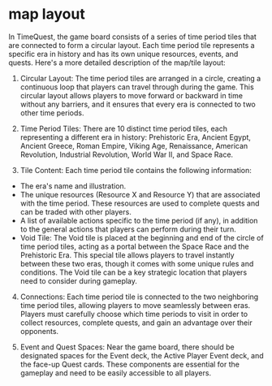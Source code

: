 # map layout
In TimeQuest, the game board consists of a series of time period tiles that are connected to form a circular layout. Each time period tile represents a specific era in history and has its own unique resources, events, and quests. Here's a more detailed description of the map/tile layout:

1. Circular Layout: The time period tiles are arranged in a circle, creating a continuous loop that players can travel through during the game. This circular layout allows players to move forward or backward in time without any barriers, and it ensures that every era is connected to two other time periods.

2. Time Period Tiles: There are 10 distinct time period tiles, each representing a different era in history: Prehistoric Era, Ancient Egypt, Ancient Greece, Roman Empire, Viking Age, Renaissance, American Revolution, Industrial Revolution, World War II, and Space Race.

3. Tile Content: Each time period tile contains the following information:

- The era's name and illustration.
- The unique resources (Resource X and Resource Y) that are associated with the time period. These resources are used to complete quests and can be traded with other players.
- A list of available actions specific to the time period (if any), in addition to the general actions that players can perform during their turn.
- Void Tile: The Void tile is placed at the beginning and end of the circle of time period tiles, acting as a portal between the Space Race and the Prehistoric Era. This special tile allows players to travel instantly between these two eras, though it comes with some unique rules and conditions. The Void tile can be a key strategic location that players need to consider during gameplay.

4. Connections: Each time period tile is connected to the two neighboring time period tiles, allowing players to move seamlessly between eras. Players must carefully choose which time periods to visit in order to collect resources, complete quests, and gain an advantage over their opponents.

5. Event and Quest Spaces: Near the game board, there should be designated spaces for the Event deck, the Active Player Event deck, and the face-up Quest cards. These components are essential for the gameplay and need to be easily accessible to all players.